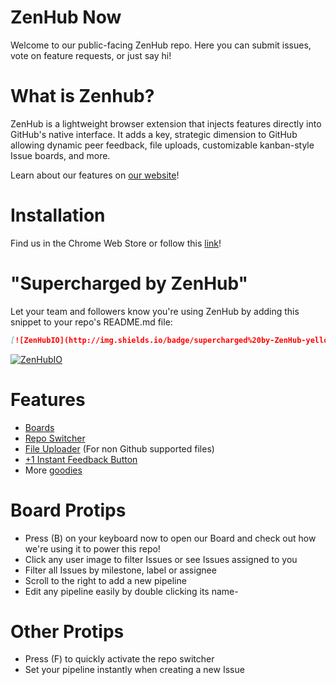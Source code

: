 ZenHub Now
==========

Welcome to our public-facing ZenHub repo. Here you can submit issues, vote on feature requests, or just say hi!

# What is Zenhub?
ZenHub is a lightweight browser extension that injects features directly into GitHub's native interface. It adds a key, strategic dimension to GitHub allowing dynamic peer feedback, file uploads, customizable kanban-style Issue boards, and more.

Learn about our features on [our website](https://www.zenhub.io/)! 

# Installation

Find us in the Chrome Web Store or follow this [link](https://www.zenhub.io/)!

# "Supercharged by ZenHub"
Let your team and followers know you're using ZenHub by adding this snippet to your repo's README.md file:

```markdown
[![ZenHubIO](http://img.shields.io/badge/supercharged%20by-ZenHub-yellow.svg)](https://zenhub.io)
```
[![ZenHubIO](http://img.shields.io/badge/supercharged%20by-ZenHub-yellow.svg)](https://zenhub.io)

# Features
- [Boards](https://www.zenhub.io/features#boards)
- [Repo Switcher](https://www.zenhub.io/features#repo-switcher)
- [File Uploader](https://www.zenhub.io/#features) (For non Github supported files)
- [+1 Instant Feedback Button](https://www.zenhub.io/#features)
- More [goodies](https://www.zenhub.io/features)

# Board Protips
- Press (B) on your keyboard now to open our Board and check out how we're using it to power this repo!
- Click any user image to filter Issues or see Issues assigned to you
- Filter all Issues by milestone, label or assignee
- Scroll to the right to add a new pipeline
- Edit any pipeline easily by double clicking its name- 

# Other Protips
- Press (F) to quickly activate the repo switcher
- Set your pipeline instantly when creating a new Issue
